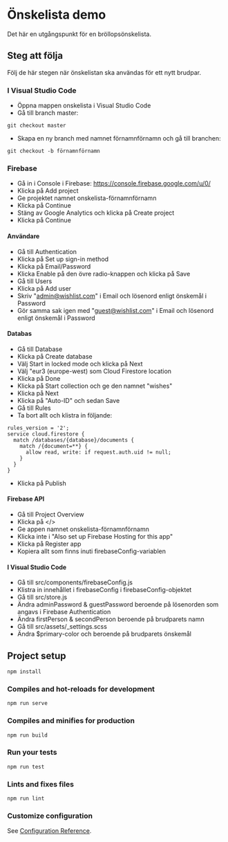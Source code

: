 # Önskelista demo

Det här en utgångspunkt för en bröllopsönskelista.

## Steg att följa

Följ de här stegen när önskelistan ska användas för ett nytt brudpar.

### I Visual Studio Code

- Öppna mappen onskelista i Visual Studio Code
- Gå till branch master:

```
git checkout master
```

- Skapa en ny branch med namnet förnamnförnamn och gå till branchen:

```
git checkout -b förnamnförnamn
```

### Firebase

- Gå in i Console i Firebase: https://console.firebase.google.com/u/0/
- Klicka på Add project
- Ge projektet namnet onskelista-förnamnförnamn
- Klicka på Continue
- Stäng av Google Analytics och klicka på Create project
- Klicka på Continue

#### Användare

- Gå till Authentication
- Klicka på Set up sign-in method
- Klicka på Email/Password
- Klicka Enable på den övre radio-knappen och klicka på Save
- Gå till Users
- Klicka på Add user
- Skriv "admin@wishlist.com" i Email och lösenord enligt önskemål i Password
- Gör samma sak igen med "guest@wishlist.com" i Email och lösenord enligt önskemål i Password

#### Databas

- Gå till Database
- Klicka på Create database
- Välj Start in locked mode och klicka på Next
- Välj "eur3 (europe-west) som Cloud Firestore location
- Klicka på Done
- Klicka på Start collection och ge den namnet "wishes"
- Klicka på Next
- Klicka på "Auto-ID" och sedan Save
- Gå till Rules
- Ta bort allt och klistra in följande:

```
rules_version = '2';
service cloud.firestore {
  match /databases/{database}/documents {
    match /{document=**} {
      allow read, write: if request.auth.uid != null;
    }
  }
}
```

- Klicka på Publish

#### Firebase API

- Gå till Project Overview
- Klicka på </>
- Ge appen namnet onskelista-förnamnförnamn
- Klicka inte i "Also set up Firebase Hosting for this app"
- Klicka på Register app
- Kopiera allt som finns inuti firebaseConfig-variablen

#### I Visual Studio Code

- Gå till src/components/firebaseConfig.js
- Klistra in innehållet i firebaseConfig i firebaseConfig-objektet
- Gå till src/store.js
- Ändra adminPassword & guestPassword beroende på lösenorden som angavs i Firebase Authentication
- Ändra firstPerson & secondPerson beroende på brudparets namn
- Gå till src/assets/\_settings.scss
- Ändra \$primary-color och beroende på brudparets önskemål

## Project setup

```
npm install
```

### Compiles and hot-reloads for development

```
npm run serve
```

### Compiles and minifies for production

```
npm run build
```

### Run your tests

```
npm run test
```

### Lints and fixes files

```
npm run lint
```

### Customize configuration

See [Configuration Reference](https://cli.vuejs.org/config/).
